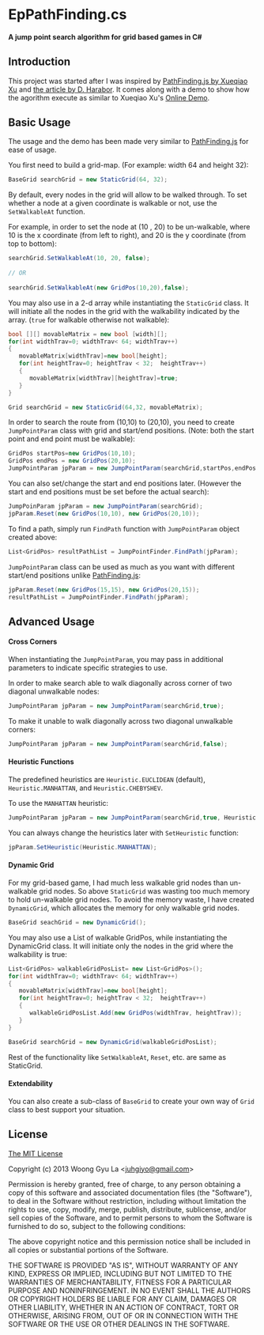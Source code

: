 EpPathFinding.cs
================
#### A jump point search algorithm for grid based games in C# ####

Introduction
------------
This project was started after I was inspired by [PathFinding.js by Xueqiao Xu](https://github.com/qiao/PathFinding.js) and [the article by D. Harabor](http://harablog.wordpress.com/2011/09/07/jump-point-search/).
It comes along with a demo to show how the agorithm execute as similar to Xueqiao Xu's [Online Demo](http://qiao.github.com/PathFinding.js/visual).

Basic Usage
------------
The usage and the demo has been made very similar to [PathFinding.js](https://github.com/qiao/PathFinding.js) for ease of usage.  

You first need to build a grid-map. (For example: width 64 and height 32): 


```c#
BaseGrid searchGrid = new StaticGrid(64, 32);
```


By default, every nodes in the grid will allow to be walked through. To set whether a node at a given coordinate is walkable or not, use the `SetWalkableAt` function.

For example, in order to set the node at (10 , 20) to be un-walkable, where 10 is the x coordinate (from left to right), and 20 is the y coordinate (from top to bottom): 


```c#
searchGrid.SetWalkableAt(10, 20, false);
 
// OR
 
searchGrid.SetWalkableAt(new GridPos(10,20),false);  
```


You may also use in a 2-d array while instantiating the `StaticGrid` class. It will initiate all the nodes in the grid with the walkability indicated by the array. (`true` for walkable otherwise not walkable): 


```c#
bool [][] movableMatrix = new bool [width][];
for(int widthTrav=0; widthTrav< 64; widthTrav++)
{
   movableMatrix[widthTrav]=new bool[height];
   for(int heightTrav=0; heightTrav < 32;  heightTrav++)
   { 
      movableMatrix[widthTrav][heightTrav]=true; 
   }  
}

Grid searchGrid = new StaticGrid(64,32, movableMatrix);
```


In order to search the route from (10,10) to (20,10), you need to create `JumpPointParam` class with grid and start/end positions. (Note: both the start point and end point must be walkable): 


```c#
GridPos startPos=new GridPos(10,10); 
GridPos endPos = new GridPos(20,10);  
JumpPointParam jpParam = new JumpPointParam(searchGrid,startPos,endPos ); 
```


You can also set/change the start and end positions later. (However the start and end positions must be set before the actual search): 


```c#
JumpPoinParam jpParam = new JumpPointParam(searchGrid);
jpParam.Reset(new GridPos(10,10), new GridPos(20,10)); 
```


To find a path, simply run `FindPath` function with `JumpPointParam` object created above: 


```c#
List<GridPos> resultPathList = JumpPointFinder.FindPath(jpParam); 
```


`JumpPointParam` class can be used as much as you want with different start/end positions unlike [PathFinding.js](https://github.com/qiao/PathFinding.js): 


```c#
jpParam.Reset(new GridPos(15,15), new GridPos(20,15));
resultPathList = JumpPointFinder.FindPath(jpParam); 
```


Advanced Usage
------------
#### Cross Corners ####
When instantiating the `JumpPointParam`, you may pass in additional parameters to indicate specific strategies to use.  

In order to make search able to walk diagonally across corner of two diagonal unwalkable nodes:   


```c#
JumpPointParam jpParam = new JumpPointParam(searchGrid,true);   
```


To make it unable to walk diagonally across two diagonal unwalkable corners: 


```c#
JumpPointParam jpParam = new JumpPointParam(searchGrid,false);   
```


#### Heuristic Functions ####
The predefined heuristics are `Heuristic.EUCLIDEAN` (default), `Heuristic.MANHATTAN`, and `Heuristic.CHEBYSHEV`.   

To use the `MANHATTAN` heuristic:


```c#
JumpPointParam jpParam = new JumpPointParam(searchGrid,true, Heuristic.MANHATTAN); 
```


You can always change the heuristics later with `SetHeuristic` function: 


```c#
jpParam.SetHeuristic(Heuristic.MANHATTAN);
```


#### Dynamic Grid ####

For my grid-based game, I had much less walkable grid nodes than un-walkable grid nodes. So above `StaticGrid` was wasting too much memory to hold un-walkable grid nodes. To avoid the memory waste, I have created `DynamicGrid`, which allocates the memory for only walkable grid nodes.


```c#
BaseGrid seachGrid = new DynamicGrid();  
```


You may also use a List of walkable GridPos, while instantiating the DynamicGrid class. It will initiate only the nodes in the grid where the walkability is true:

```c#
List<GridPos> walkableGridPosList= new List<GridPos>();
for(int widthTrav=0; widthTrav< 64; widthTrav++)
{
   movableMatrix[widthTrav]=new bool[height];
   for(int heightTrav=0; heightTrav < 32;  heightTrav++)
   {
      walkableGridPosList.Add(new GridPos(widthTrav, heightTrav));
   }
}

BaseGrid searchGrid = new DynamicGrid(walkableGridPosList);  
```


Rest of the functionality like `SetWalkableAt`, `Reset`, etc. are same as StaticGrid. 

#### Extendability ####
You can also create a sub-class of `BaseGrid` to create your own way of `Grid` class to best support your situation.

License
-------

[The MIT License](http://opensource.org/licenses/mit-license.php)

Copyright (c) 2013 Woong Gyu La <[juhgiyo@gmail.com](mailto:juhgiyo@gmail.com)>

Permission is hereby granted, free of charge, to any person obtaining a copy
of this software and associated documentation files (the "Software"), to deal
in the Software without restriction, including without limitation the rights
to use, copy, modify, merge, publish, distribute, sublicense, and/or sell
copies of the Software, and to permit persons to whom the Software is
furnished to do so, subject to the following conditions:

The above copyright notice and this permission notice shall be included in
all copies or substantial portions of the Software.

THE SOFTWARE IS PROVIDED "AS IS", WITHOUT WARRANTY OF ANY KIND, EXPRESS OR
IMPLIED, INCLUDING BUT NOT LIMITED TO THE WARRANTIES OF MERCHANTABILITY,
FITNESS FOR A PARTICULAR PURPOSE AND NONINFRINGEMENT. IN NO EVENT SHALL THE
AUTHORS OR COPYRIGHT HOLDERS BE LIABLE FOR ANY CLAIM, DAMAGES OR OTHER
LIABILITY, WHETHER IN AN ACTION OF CONTRACT, TORT OR OTHERWISE, ARISING FROM,
OUT OF OR IN CONNECTION WITH THE SOFTWARE OR THE USE OR OTHER DEALINGS IN
THE SOFTWARE.